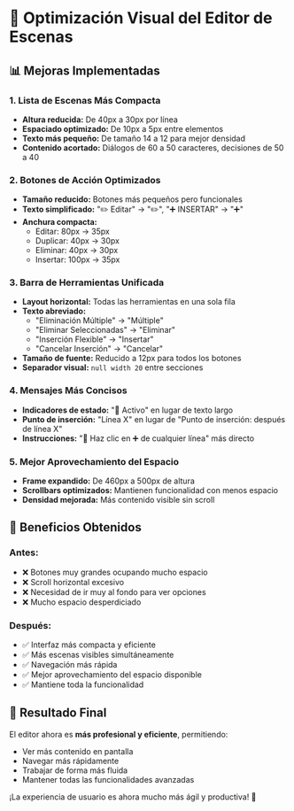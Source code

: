 # 🎨 Optimización Visual del Editor de Escenas

## 📊 **Mejoras Implementadas**

### **1. Lista de Escenas Más Compacta**
- **Altura reducida:** De 40px a 30px por línea
- **Espaciado optimizado:** De 10px a 5px entre elementos
- **Texto más pequeño:** De tamaño 14 a 12 para mejor densidad
- **Contenido acortado:** Diálogos de 60 a 50 caracteres, decisiones de 50 a 40

### **2. Botones de Acción Optimizados**
- **Tamaño reducido:** Botones más pequeños pero funcionales
- **Texto simplificado:** "✏️ Editar" → "✏️", "➕ INSERTAR" → "➕"
- **Anchura compacta:** 
  - Editar: 80px → 35px
  - Duplicar: 40px → 30px
  - Eliminar: 40px → 30px
  - Insertar: 100px → 35px

### **3. Barra de Herramientas Unificada**
- **Layout horizontal:** Todas las herramientas en una sola fila
- **Texto abreviado:** 
  - "Eliminación Múltiple" → "Múltiple"
  - "Eliminar Seleccionadas" → "Eliminar"
  - "Inserción Flexible" → "Insertar"
  - "Cancelar Inserción" → "Cancelar"
- **Tamaño de fuente:** Reducido a 12px para todos los botones
- **Separador visual:** `null width 20` entre secciones

### **4. Mensajes Más Concisos**
- **Indicadores de estado:** "🎯 Activo" en lugar de texto largo
- **Punto de inserción:** "Línea X" en lugar de "Punto de inserción: después de línea X"
- **Instrucciones:** "🎯 Haz clic en ➕ de cualquier línea" más directo

### **5. Mejor Aprovechamiento del Espacio**
- **Frame expandido:** De 460px a 500px de altura
- **Scrollbars optimizados:** Mantienen funcionalidad con menos espacio
- **Densidad mejorada:** Más contenido visible sin scroll

## 🎯 **Beneficios Obtenidos**

### **Antes:**
- ❌ Botones muy grandes ocupando mucho espacio
- ❌ Scroll horizontal excesivo
- ❌ Necesidad de ir muy al fondo para ver opciones
- ❌ Mucho espacio desperdiciado

### **Después:**
- ✅ Interfaz más compacta y eficiente
- ✅ Más escenas visibles simultáneamente
- ✅ Navegación más rápida
- ✅ Mejor aprovechamiento del espacio disponible
- ✅ Mantiene toda la funcionalidad

## 📱 **Resultado Final**

El editor ahora es **más profesional y eficiente**, permitiendo:
- Ver más contenido en pantalla
- Navegar más rápidamente
- Trabajar de forma más fluida
- Mantener todas las funcionalidades avanzadas

¡La experiencia de usuario es ahora mucho más ágil y productiva! 🚀
